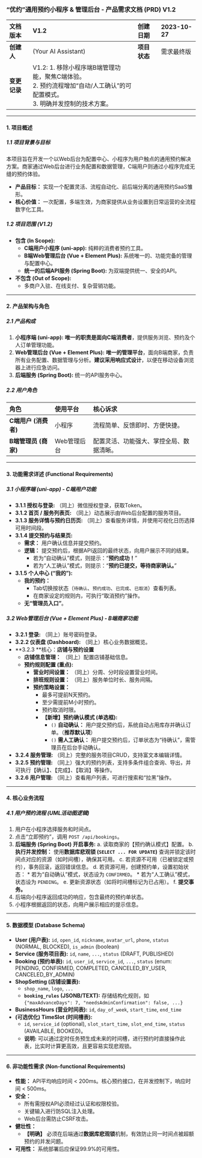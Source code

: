 ### **“优约”通用预约小程序 & 管理后台 - 产品需求文档 (PRD) V1.2**

| **文档版本** | V1.2 | **创建日期** | 2023-10-27 |
| :--- | :--- | :--- | :--- |
| **创建人** | (Your AI Assistant) | **项目状态** | 需求最终版 |
| **变更记录** | V1.2: 1. 移除小程序端B端管理功能，聚焦C端体验。 <br> 2. 预约流程增加“自动/人工确认”的可配置模式。 <br> 3. 明确并发控制的技术方案。 |

---

#### **1. 项目概述**

##### **1.1 项目背景与目标**
本项目旨在开发一个以Web后台为配置中心、小程序为用户触点的通用预约解决方案。商家通过Web后台进行业务配置和数据管理，C端用户则通过小程序完成无缝的预约体验。

*   **产品目标：** 实现一个配置灵活、流程自动化、前后端分离的通用预约SaaS雏形。
*   **核心价值：** 一次配置，多端生效，为商家提供从业务设置到日常运营的全流程数字化工具。

##### **1.2 项目范围 (V1.2)**
*   **包含 (In Scope):**
    *   **C端用户小程序 (uni-app):** 纯粹的消费者预约工具。
    *   **B端Web管理后台 (Vue + Element Plus):** 系统唯一的、功能完备的管理与配置中心。
    *   **统一的后端API服务 (Spring Boot):** 为双端提供统一、安全的API。
*   **不包含 (Out of Scope):**
    *   多商户入驻、在线支付、复杂营销功能。

---

#### **2. 产品架构与角色**

##### **2.1 产品构成**
1.  **小程序端 (uni-app):** **唯一的职责是面向C端消费者**，提供服务浏览、预约及个人订单管理功能。
2.  **Web管理后台 (Vue + Element Plus):** **唯一的管理平台**，面向B端商家，负责所有业务配置、数据管理与分析。**建议采用响应式设计**，以便在移动设备浏览器上进行应急访问。
3.  **后端服务 (Spring Boot):** 统一的API服务中心。

##### **2.2 用户角色**

| 角色 | 使用平台 | 核心诉求 |
| :--- | :--- | :--- |
| **C端用户 (消费者)** | 小程序 | 流程简单、反馈即时、方便快捷。 |
| **B端管理员 (商家)** | Web管理后台 | 配置灵活、功能强大、掌控全局、数据清晰。 |

---

#### **3. 功能需求详述 (Functional Requirements)**

##### **3.1 小程序端 (uni-app) - C端用户功能**

*   **3.1.1 授权与登录:** （同上）微信授权登录，获取Token。
*   **3.1.2 首页 / 服务列表页:** （同上）动态展示由Web后台配置的服务项目。
*   **3.1.3 服务详情与预约日历页:** （同上）查看服务详情，并使用可视化日历选择可用时间段。
*   **3.1.4 提交预约与结果页:**
    *   **需求：** 用户确认信息并提交预约。
    *   **逻辑：** 提交预约后，根据API返回的最终状态，向用户展示不同的结果。
        *   若为“自动确认”模式，则提示：“**预约成功！**”
        *   若为“人工确认”模式，则提示：“**预约已提交，等待商家确认。**”
*   **3.1.5 个人中心 (“我的”):**
    *   **我的预约：**
        *   Tab切换按状态（`待确认`、`预约成功`、`已完成`、`已取消`）查看列表。
        *   在商家设定的规则内，可执行“取消预约”操作。
    *   **无“管理员入口”**。

##### **3.2 Web管理后台 (Vue + Element Plus) - B端商家功能**

*   **3.2.1 登录:** （同上）账号密码登录。
*   **3.2.2 仪表盘 (Dashboard):** （同上）核心业务数据概览。
*   **3.2.3 **核心：**店铺与预约设置**
    *   **店铺信息管理：** （同上）配置店铺基础信息。
    *   **预约规则配置 (重点):**
        *   **营业时间设置：** （同上）分周、分时段设置营业时间。
        *   **排班规则设置：** （同上）服务单位时长、服务间隔。
        *   **预约策略设置：**
            *   最多可提前N天预约。
            *   至少需提前M小时预约。
            *   预约取消时限。
            *   **【新增】预约确认模式 (单选框):**
                *   `()` **自动确认：** 用户提交预约后，系统自动占用库存并确认订单。（**推荐默认项**）
                *   `()` **需人工确认：** 用户提交预约后，订单状态为“待确认”，需管理员在后台手动确认。
*   **3.2.4 服务管理:** （同上）完整的服务项目CRUD，支持富文本编辑详情。
*   **3.2.5 预约管理:** （同上）强大的预约列表，支持多条件组合查询、导出，并可执行【确认】、【完成】、【取消】等操作。
*   **3.2.6 用户管理:** （同上）查看用户列表，可进行搜索和“拉黑”操作。

---

#### **4. 核心业务流程**

##### **4.1 用户预约流程 (UML活动图逻辑)**
1.  用户在小程序选择服务和时间点。
2.  点击“立即预约”，调用 `POST /api/bookings`。
3.  **后端服务 (Spring Boot) 开启事务:**
    a. 读取商家的【预约确认模式】配置。
    b. **执行并发控制：** 使用**数据库悲观锁 (`SELECT ... FOR UPDATE`)** 查询并锁定该时间点对应的资源（如时间槽），确保其可用。
    c. 若资源不可用（已被锁定或预约），事务回滚，返回错误信息。
    d. 若资源可用，创建预约单，设置初始状态：
        *   若为“自动确认”模式，状态设为 `CONFIRMED`。
        *   若为“人工确认”模式，状态设为 `PENDING`。
    e. 更新资源状态（如将时间槽标记为已占用）。
    f. **提交事务。**
4.  后端向小程序返回成功的响应，包含最终的预约单状态。
5.  小程序根据返回的状态，向用户展示相应的提示信息。

---

#### **5. 数据模型 (Database Schema)**

*   **User (用户表):** `id`, `open_id`, `nickname`, `avatar_url`, `phone`, `status` (NORMAL, BLOCKED), `is_admin` (boolean)
*   **Service (服务项目表):** `id`, `name`, `...`, `status` (DRAFT, PUBLISHED)
*   **Booking (预约单表):** `id`, `user_id`, `service_id`, `...`, `status` (enum: PENDING, CONFIRMED, COMPLETED, CANCELED_BY_USER, CANCELED_BY_ADMIN)
*   **ShopSetting (店铺设置表):**
    *   `shop_name`, `logo`, `...`
    *   **`booking_rules` (JSONB/TEXT):** 存储结构化规则，如 `{"maxAdvanceDays": 7, "needsAdminConfirmation": false, ...}`
*   **BusinessHours (营业时间表):** `id`, `day_of_week`, `start_time`, `end_time`
*   **(可选优化) TimeSlot (时间槽表):**
    *   `id`, `service_id` (optional), `slot_start_time`, `slot_end_time`, `status` (AVAILABLE, BOOKED)。
    *   **说明:** 可以通过定时任务预生成未来的时间槽，进行预约时直接操作此表，比实时计算更高效，且更容易实现悲观锁。

---

#### **6. 非功能性需求 (Non-functional Requirements)**

*   **性能：** API平均响应时间 < 200ms。核心预约接口，在并发控制下，响应时间 < 500ms。
*   **安全：**
    *   所有需授权API必须经过认证和权限校验。
    *   关键输入进行防SQL注入处理。
    *   Web后台需防止CSRF攻击。
*   **健壮性：**
    *   **【明确】** 必须在后端通过**数据库悲观锁**机制，有效防止同一时间点被超额预约的并发问题。
*   **可用性：** 系统部署后应保证99.9%的可用性。

